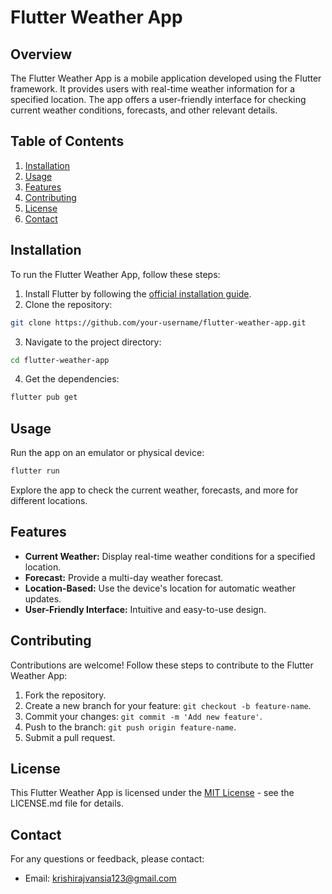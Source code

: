 # Flutter Weather App

## Overview

The Flutter Weather App is a mobile application developed using the Flutter framework. It provides users with real-time weather information for a specified location. The app offers a user-friendly interface for checking current weather conditions, forecasts, and other relevant details.

## Table of Contents

1. [Installation](#installation)
2. [Usage](#usage)
3. [Features](#features)
4. [Contributing](#contributing)
5. [License](#license)
6. [Contact](#contact)

## Installation

To run the Flutter Weather App, follow these steps:

1. Install Flutter by following the [official installation guide](https://flutter.dev/docs/get-started/install).
2. Clone the repository:

```bash
git clone https://github.com/your-username/flutter-weather-app.git
```

3. Navigate to the project directory:

```bash
cd flutter-weather-app
```

4. Get the dependencies:

```bash
flutter pub get
```

## Usage

Run the app on an emulator or physical device:

```bash
flutter run
```

Explore the app to check the current weather, forecasts, and more for different locations.

## Features

- **Current Weather:** Display real-time weather conditions for a specified location.
- **Forecast:** Provide a multi-day weather forecast.
- **Location-Based:** Use the device's location for automatic weather updates.
- **User-Friendly Interface:** Intuitive and easy-to-use design.

## Contributing

Contributions are welcome! Follow these steps to contribute to the Flutter Weather App:

1. Fork the repository.
2. Create a new branch for your feature: `git checkout -b feature-name`.
3. Commit your changes: `git commit -m 'Add new feature'`.
4. Push to the branch: `git push origin feature-name`.
5. Submit a pull request.

## License

This Flutter Weather App is licensed under the [MIT License](LICENSE.md) - see the LICENSE.md file for details.

## Contact

For any questions or feedback, please contact:

- Email: krishirajvansia123@gmail.com
